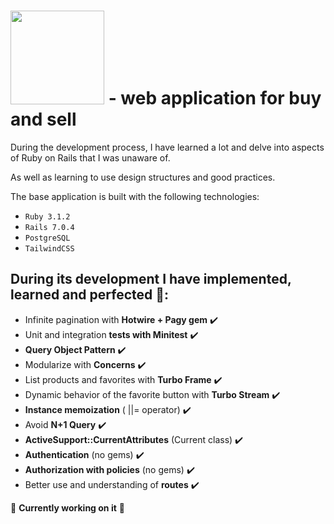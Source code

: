 # <img src="https://user-images.githubusercontent.com/104019638/210088704-a46dc791-b1eb-4773-b134-f71040b6e0cb.svg" width=150> - web application for buy and sell


During the development process, I have learned a lot and delve into aspects of Ruby on Rails that I was unaware of.

As well as learning to use design structures and good practices.

The base application is built with the following technologies:
- `Ruby 3.1.2`
- `Rails 7.0.4`
- `PostgreSQL`
- `TailwindCSS`

## During its development I have implemented, learned and perfected :memo::
- Infinite pagination with **Hotwire + Pagy gem** :heavy_check_mark:
- Unit and integration **tests with Minitest** :heavy_check_mark:
- **Query Object Pattern** :heavy_check_mark:
- Modularize with **Concerns** :heavy_check_mark:
- List products and favorites with **Turbo Frame** :heavy_check_mark:
- Dynamic behavior of the favorite button with **Turbo Stream** :heavy_check_mark:
- **Instance memoization** ( ||= operator) :heavy_check_mark:
- Avoid **N+1 Query** :heavy_check_mark:
- **ActiveSupport::CurrentAttributes** (Current class) :heavy_check_mark:
- **Authentication** (no gems) :heavy_check_mark:
- **Authorization with policies** (no gems) :heavy_check_mark:
- Better use and understanding of **routes** :heavy_check_mark:



:hammer: __Currently working on it__ :hammer:
